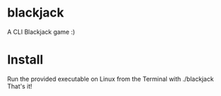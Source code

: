 # blackjack
A CLI Blackjack game :)

# Install
Run the provided executable on Linux from the Terminal with ./blackjack
That's it!
